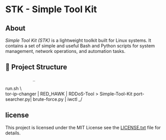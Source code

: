 # STK - Simple Tool Kit

## About
*Simple Tool Kit (STK)* is a lightweight toolkit built for Linux systems. 
It contains a set of simple and useful 
Bash and Python scripts for system management, 
network operations, and automation tasks.

## 📁 Project Structure
                _ 
 run.sh          \   
 tor-ip-changer  |
 RED_HAWK        |
 RDDoS-Tool      > Simple-Tool-Kit 
 port-searcher.py|
 brute-force.py  |
 iwctl          _/

## license

This project is licensed under the MIT License 
see the [LICENSE.txt](./LICENSE.txt) file for details.
